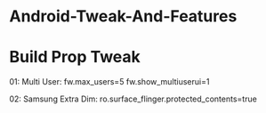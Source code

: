 # Android-Tweak-And-Features

# Build Prop Tweak

01: Multi User:
fw.max_users=5
fw.show_multiuserui=1

02: Samsung Extra Dim:
ro.surface_flinger.protected_contents=true
